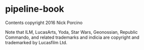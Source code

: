 # pipeline-book

Contents copyright 2016 Nick Porcino

Note that ILM, LucasArts, Yoda, Star Wars, Geonossian, Republic Commando, and related trademarks and indicia are copyright and trademarked by Lucasfilm Ltd.

